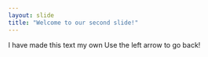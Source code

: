 ```yaml
---
layout: slide
title: "Welcome to our second slide!"
---
```

I have made this text my own
Use the left arrow to go back!
